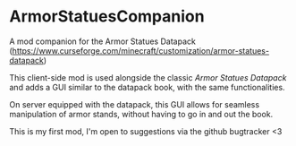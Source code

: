# ArmorStatuesCompanion

A mod companion for the Armor Statues Datapack (https://www.curseforge.com/minecraft/customization/armor-statues-datapack)

This client-side mod is used alongside the classic *Armor Statues Datapack* and adds a GUI similar to the datapack book, with the same functionalities. 

On server equipped with the datapack, this GUI allows for seamless manipulation of armor stands, without having to go in and out the book.


This is my first mod, I'm open to suggestions via the github bugtracker <3
